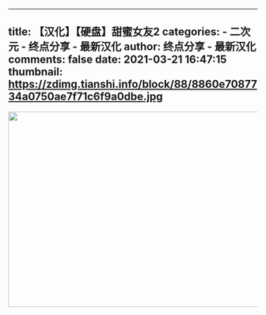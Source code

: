 
---
title: 【汉化】【硬盘】甜蜜女友2
categories: 
    - 二次元
    - 终点分享 - 最新汉化
author: 终点分享 - 最新汉化
comments: false
date: 2021-03-21 16:47:15
thumbnail: https://zdimg.tianshi.info/block/88/8860e7087734a0750ae7f71c6f9a0dbe.jpg
---

<div>   
<img src="https://zdimg.tianshi.info/block/88/8860e7087734a0750ae7f71c6f9a0dbe.jpg" width="860" height="395" referrerpolicy="no-referrer">  
</div>
            
